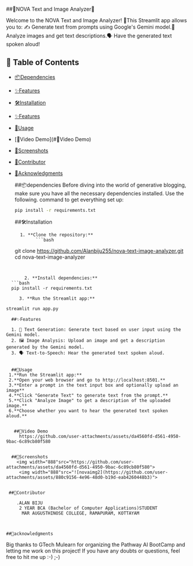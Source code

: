 ##🌟NOVA Text and Image Analyzer🌟

Welcome to the NOVA Text and Image Analyzer! 🤖This Streamlit app allows you to: ✍ Generate text from prompts using Google's Gemini model.📸 Analyze images and get text descriptions.🗣 Have the generated text spoken aloud! 




## 📑 Table of Contents
- [📦Dependencies](#📦dependencies) 
- [✨Features](#✨Features)
- [🛠️Installation](#🛠️Installation)
- [✨Features](#✨Features)
- [🚀Usage](#🚀Usage)
- [🎥Video Demo](#🎥Video Demo)
- [📸Screenshots](#📸Screenshots)
- [🤝Contributor](#🤝Contributor) 
- [🙏Acknowledgments](#acknowledgments)


  ##📦dependencies
  Before diving into the world of generative blogging, make sure you have all the necessary dependencies installed. Use the following.
   command to get everything set up:
  
     ```bash
     pip install -r requirements.txt
     ```                                                                                                                                                                                  
     
     ##🛠️Installation
       
        1. **Clone the repository:**
              ```bash
  git clone https://github.com/Alanbiju255/nova-text-image-analyzer.git
cd nova-text-image-analyzer
 ```


        2. **Install dependencies:**
   ```bash
   pip install -r requirements.txt
   ```


         3. **Run the Streamlit app:**
   ```bash
   streamlit run app.py
   ```


  
      ##✨Features

      1. 📝 Text Generation: Generate text based on user input using the Gemini model.
      2. 🖼️ Image Analysis: Upload an image and get a description generated by the Gemini model.
      3. 🗣️ Text-to-Speech: Hear the generated text spoken aloud.


      ##🚀Usage
     1.**Run the Streamlit app:**
     2.**Open your web browser and go to http://localhost:8501.**
     3.**Enter a prompt in the text input box and optionally upload an image**
     4.**Click "Generate Text" to generate text from the prompt.**
     5.**Click "Analyze Image" to get a description of the uploaded image.**
     6.**Choose whether you want to hear the generated text spoken aloud.**

         
       ##🎥Video Demo
         https://github.com/user-attachments/assets/da4560fd-d561-4950-9bac-6c89cb80f580


      ##📸Screenshots
        <img width="888"src="https://github.com/user-attachments/assets/da4560fd-d561-4950-9bac-6c89cb80f580">
         <img width="888"src="![novaimg2](https://github.com/user-attachments/assets/880c9156-4e96-48d0-b19d-eab4260448b3)">


     ##🤝Contributor
         
        .ALAN BIJU
         2 YEAR BCA (Bachelor of Computer Applications)STUDENT
          MAR AUGUSTHINOSE COLLEGE, RAMAPURAM, KOTTAYAM

        

    ##🙏acknowledgments
       
Big thanks to GTech Mulearn for organizing the Pathway AI BootCamp and letting me work on this project! 
 If you have any doubts or questions,
 feel free to hit me up :-) ;-)
